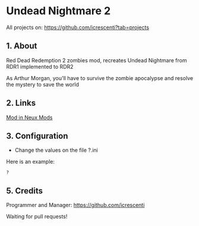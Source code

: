 # Undead Nightmare 2

All projects on: https://github.com/icrescenti?tab=projects

## 1. About
Red Dead Redemption 2 zombies mod, recreates Undead Nightmare from RDR1 implemented to RDR2

As Arthur Morgan, you'll have to survive the zombie apocalypse and resolve the mystery to save the world

## 2. Links
 
[Mod in Neux Mods](https://www.nexusmods.com/reddeadredemption2/mods/?)

## 3. Configuration

- Change the values on the file ?.ini

Here is an example:
```
?
```

## 5. Credits

Programmer and Manager: https://github.com/icrescenti

Waiting for pull requests!
